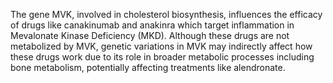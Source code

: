 The gene MVK, involved in cholesterol biosynthesis, influences the efficacy of drugs like canakinumab and anakinra which target inflammation in Mevalonate Kinase Deficiency (MKD). Although these drugs are not metabolized by MVK, genetic variations in MVK may indirectly affect how these drugs work due to its role in broader metabolic processes including bone metabolism, potentially affecting treatments like alendronate.

